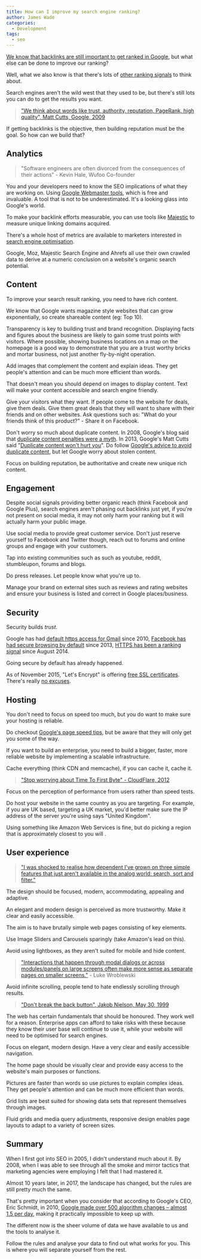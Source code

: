 ```yaml
---
title: How can I improve my search engine ranking?
author: James Wade
categories:
  - Development
tags:
  - seo
---
```


[We know that backlinks are still important to get ranked in Google](/internet/development/2017/05/30/have-backlinks-become-irrelevant.html), but what else can be done to improve our ranking?

Well, what we also know is that there's lots of [other ranking signals](https://moz.com/blog/the-myth-of-googles-200-ranking-factors) to think about.

Search engines aren't the wild west that they used to be, but there's still lots you can do to get the results you want.

> ["We think about words like trust, authority, reputation, PageRank, high quality", Matt Cutts, Google, 2009](https://youtu.be/LMfWPWUh5uU)

If getting backlinks is the objective, then building reputation must be the goal. So how can we build that?

## Analytics

> "Software engineers are often divorced from the consequences of their actions" - Kevin Hale, Wufoo Co-founder

You and your developers need to know the SEO implications of what they are working on. Using [Google Webmaster tools](https://www.google.com/webmasters/tools/), which is free and invaluable. A tool that is not to be underestimated. It's a looking glass into Google's world.

To make your backlink efforts measurable, you can use tools like [Majestic](https://en.wikipedia.org/wiki/Majestic_Search_Engine) to measure unique linking domains acquired.

There's a whole host of metrics are available to marketers interested in [search engine optimisation](https://en.wikipedia.org/wiki/Search_engine_optimization_metrics).

Google, Moz, Majestic Search Engine and Ahrefs all use their own crawled data to derive at a numeric conclusion on a website's organic search potential.

## Content

To improve your search result ranking, you need to have rich content.

We know that Google wants magazine style websites that can grow exponentially, so create shareable content (eg: Top 10).

Transparency is key to building trust and brand recognition. Displaying facts and figures about the business are likely to gain some trust points with visitors. Where possible, showing business locations on a map on the homepage is a good way to demonstrate that you are a trust worthy bricks and mortar business, not just another fly-by-night operation.

Add images that complement the content and explain ideas. They get people's attention and can be much more efficient than words.

That doesn't mean you should depend on images to display content. Text will make your content accessible and search engine friendly.

Give your visitors what they want. If people come to the website for deals, give them deals. Give them great deals that they will want to share with their friends and on other websites. Ask questions such as: "What do your friends think of this product?" - Share it on Facebook.

Don't worry so much about duplicate content. In 2008, Google's blog said that [duplicate content penalties were a myth](https://webmasters.googleblog.com/2008/09/demystifying-duplicate-content-penalty.html). In 2013, Google's Matt Cutts said "[Duplicate content won't hurt you](https://youtu.be/Vi-wkEeOKxM)". Do follow [Google's advice to avoid duplicate content](https://support.google.com/webmasters/answer/66359?hl=en), but let Google worry about stolen content.

Focus on building reputation, be authoritative and create new unique rich content.

## Engagement

Despite social signals providing better organic reach (think Facebook and Google Plus), search engines aren't phasing out backlinks just yet, if you're not present on social media, it may not only harm your ranking but it will actually harm your public image.

Use social media to provide great customer service. Don't just reserve yourself to Facebook and Twitter though, reach out to forums and online groups and engage with your customers.

Tap into existing communities such as such as youtube, reddit, stumbleupon, forums and blogs.

Do press releases. Let people know what you're up to.

Manage your brand on external sites such as reviews and rating websites and ensure your business is listed and correct in Google places/business.

## Security

Security builds *trust*.

Google has had [default https access for Gmail](https://gmail.googleblog.com/2010/01/default-https-access-for-gmail.html) since 2010, [Facebook has had secure browsing by default](https://www.facebook.com/notes/facebook-engineering/secure-browsing-by-default/10151590414803920/) since 2013, [HTTPS has been a ranking signal](https://webmasters.googleblog.com/2014/08/https-as-ranking-signal.html) since August 2014.

Going secure by default has already happened.

As of November 2015, "Let's Encrypt" is offering [free SSL certificates](https://letsencrypt.org/). There's really [no excuses](https://blog.cloudflare.com/secure-and-fast-github-pages-with-cloudflare/).

## Hosting

You don't need to focus on speed too much, but you do want to make sure your hosting is reliable.

Do checkout [Google's page speed tips](https://developers.google.com/speed/docs/insights/rules), but be aware that they will only get you some of the way.

If you want to build an enterprise, you need to build a bigger, faster, more reliable website by implementing a scalable infrastructure.

Cache everything (think CDN and memcache), if you can cache it, cache it.

> ["Stop worrying about Time To First Byte" - CloudFlare, 2012](https://blog.cloudflare.com/ttfb-time-to-first-byte-considered-meaningles/)

Focus on the perception of performance from users rather than speed tests.

Do host your website in the same country as you are targeting. For example, if you are UK based, targeting a UK market, you'd better make sure the IP address of the server you're using says "United Kingdom".

Using something like Amazon Web Services is fine, but do picking a region that is approximately closest to you will .

## User experience

> ["I was shocked to realise how dependent I've grown on three simple features that just aren't available in the analog world: search, sort and filter."](https://www.smashingmagazine.com/2012/04/ui-patterns-for-mobile-apps-search-sort-filter/)

The design should be focused, modern, accommodating, appealing and adaptive.

An elegant and modern design is perceived as more trustworthy. Make it clear and easily accessible.

The aim is to have brutally simple web pages consisting of key elements.

Use Image Sliders and Carousels sparingly (take Amazon's lead on this).

Avoid using lightboxes, as they aren't suited for mobile and hide content.

> ["Interactions that happen through modal dialogs or across modules/panels on large screens often make more sense as separate pages on smaller screens."](http://bradfrost.com/blog/post/conditional-lightbox/) - Luke Wroblewski

Avoid infinite scrolling, people tend to hate endlessly scrolling through results.

> ["Don't break the back button", Jakob Nielson, May 30, 1999](https://www.nngroup.com/articles/the-top-ten-web-design-mistakes-of-1999/)

The web has certain fundamentals that should be honoured. They work well for a reason. Enterprise apps can afford to take risks with these because they know their user base will continue to use it, while your website will need to be optimised for search engines.

Focus on elegant, modern design. Have a very clear and easily accessible navigation.

The home page should be visually clear and provide easy access to the website's main purposes or functions.

Pictures are faster than words so use pictures to explain complex ideas. They get people's attention and can be much more efficient than words.

Grid lists are best suited for showing data sets that represent themselves through images.

Fluid grids and media query adjustments, responsive design enables page layouts to adapt to a variety of screen sizes.

## Summary

When I first got into SEO in 2005, I didn't understand much about it. By 2008, when I was able to see through all the smoke and mirror tactics that marketing agencies were employing I felt that I had mastered it.

Almost 10 years later, in 2017, the landscape has changed, but the rules are still pretty much the same.

That's pretty important when you consider that according to Google's CEO, Eric Schmidt, in 2010, [Google made over 500 algorithm changes – almost 1.5 per day](http://searchengineland.com/13000-precision-evaluations-schmidts-testimony-reveals-how-google-tests-algorithm-changes-93740), making it practically impossible to keep up with.

The different now is the sheer volume of data we have available to us and the tools to analyse it.

Follow the rules and analyse your data to find out what works for you. This is where you will separate yourself from the rest.